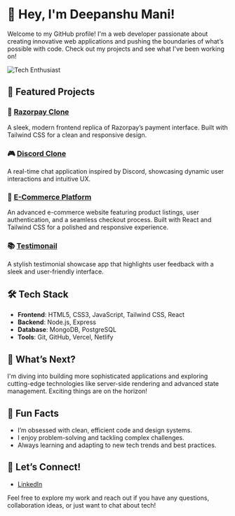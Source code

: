# 👋 Hey, I'm Deepanshu Mani!

Welcome to my GitHub profile! I'm a web developer passionate about creating innovative web applications and pushing the boundaries of what’s possible with code. Check out my projects and see what I've been working on!

![Tech Enthusiast](https://media.giphy.com/media/SWoSkN6DxTszqIKEqv/giphy.gif)

## 🌟 Featured Projects

### 🚀 [Razorpay Clone](https://razorpay-clone-five-mu.vercel.app/)
A sleek, modern frontend replica of Razorpay’s payment interface. Built with Tailwind CSS for a clean and responsive design.

### 🎮 [Discord Clone](https://github.com/Deepanshu-mani/Discord-Clone.git)
A real-time chat application inspired by Discord, showcasing dynamic user interactions and intuitive UX.

### 🛒 [E-Commerce Platform](https://your-vercel-ecommerce-demo-link.com)
An advanced e-commerce website featuring product listings, user authentication, and a seamless checkout process. Built with React and Tailwind CSS for a polished and responsive experience.

### 📚 [Testimonail](https://testimonail.vercel.app)
A stylish testimonial showcase app that highlights user feedback with a sleek and user-friendly interface.

## 🛠️ Tech Stack

- **Frontend**: HTML5, CSS3, JavaScript, Tailwind CSS, React
- **Backend**: Node.js, Express 
- **Database**: MongoDB, PostgreSQL
- **Tools**: Git, GitHub, Vercel, Netlify

## 🚀 What’s Next?

I'm diving into building more sophisticated applications and exploring cutting-edge technologies like server-side rendering and advanced state management. Exciting things are on the horizon!

## 🌟 Fun Facts

- I’m obsessed with clean, efficient code and design systems.
- I enjoy problem-solving and tackling complex challenges.
- Always learning and adapting to new tech trends and best practices.

## 💬 Let’s Connect!

- [LinkedIn](https://www.linkedin.com/in/deepanshu-mani)

Feel free to explore my work and reach out if you have any questions, collaboration ideas, or just want to chat about tech!
